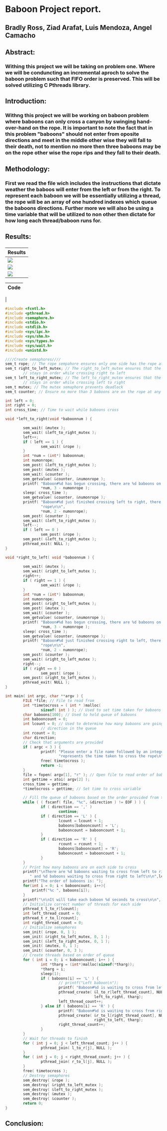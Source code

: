 # Baboon Project report.

## Bradly Ross, Ziad Arafat, Luis Mendoza, Angel Camacho

## Abstract: 
### Withing this project we will be taking on problem one. Where we will be conduncting an incremental aproch to solve the baboon problem such that FIFO order is preserved. This will be solved utilizing C Pthreads library.

## Introduction: 
### Withng this project we will be working on baboon problem where baboons can only cross a canyon by swinging hand-over-hand on the rope. It is important to note the fact that in this problem "baboons" should not enter from oposite directions and meet in the middle other wise they will fall to their death, not to mention no more then three baboons may be on the rope other wise the rope rips and they fall to their death.

## Methodology:
### First we read the file wich includes the instructions that dictate weather the baboos will enter from the left or from the right. To represent each baboon we will be essentially utilizing a thread, the rope will be an array of one hundred indexes which queue the baboons directions. Further more we will also be using a time variable that will be utilized to non other then dictate for how long each thread/baboon runs for.

## Results:
### 
|   Results   |
|---|
| ![](ImagesOfResults\Project31.JPG)  |
|  ![](ImagesOfResults\Project32.JPG)  |
|  ![](ImagesOfResults\Project33.JPG)  |

| Code |
| --- |
| 
```C
#include <fcntl.h>
#include <pthread.h>
#include <semaphore.h>
#include <stdio.h>
#include <stdlib.h>
#include <sys/ipc.h>
#include <sys/shm.h>
#include <sys/types.h>
#include <sys/wait.h>
#include <unistd.h>

////Create semaphores////
sem_t rope; // The rope sempahore ensures only one side has the rope at a time
sem_t right_to_left_mutex; // The right_to_left_mutex ensures that the queue
        // stays in order while crossing right to left
sem_t left_to_right_mutex; // The left_to_right_mutex ensures that the queue
        // stays in order while crossing left to right
sem_t mutex; // The mutex semaphore prevents deadlock
sem_t counter; // Ensure no more than 3 baboons are on the rope at any time

int left = 0;
int right = 0;
int cross_time; // Time to wait while baboons cross

void *left_to_right(void *baboonnum ) {

        sem_wait( &mutex );
        sem_wait( &left_to_right_mutex );
        left++;
        if ( left == 1 ) {
                sem_wait( &rope );
        }
        int *num = (int*) baboonnum;
        int numonrope;
        sem_post( &left_to_right_mutex );
        sem_post( &mutex );
        sem_wait( &counter );
        sem_getvalue( &counter, &numonrope );
        printf( "Baboon#%d has begun crossing, there are %d baboons on the rope going from left to right\n\n",
                *num, 3 - numonrope );
        sleep( cross_time );
        sem_getvalue( &counter, &numonrope );
        printf( "Baboon#%d just finished crossing left to right, there are %d on the "
                "rope\n\n",
                *num, 2 - numonrope);
        sem_post( &counter );
        sem_wait( &left_to_right_mutex );
        left--;
        if ( left == 0 )
                sem_post( &rope );
        sem_post( &left_to_right_mutex );
        pthread_exit( NULL );
}

void *right_to_left( void *baboonnum ) {
        
        sem_wait( &mutex );
        sem_wait( &right_to_left_mutex );
        right++;
        if ( right == 1 ) {
                sem_wait( &rope );
        }
        int *num = (int*) baboonnum;
        int numonrope;
        sem_post( &right_to_left_mutex );
        sem_post( &mutex );
        sem_wait( &counter );
        sem_getvalue( &counter, &numonrope );
        printf( "Baboon#%d has begun crossing, there are %d baboons on the rope going from right to left\n\n",
                *num, 3 - numonrope );
        sleep( cross_time );
        sem_getvalue( &counter, &numonrope );
        printf( "Baboon#%d just finished crossing right to left, there are %d on the "
                "rope\n\n",
                *num, 2 - numonrope);
        sem_post( &counter );
        sem_wait( &right_to_left_mutex );
        right--;
        if ( right == 0 )
                sem_post( &rope );
        sem_post( &right_to_left_mutex );
        pthread_exit( NULL );
}

int main( int argc, char **argv ) {
        FILE *file; // File to read from
        int *timetocross = ( int * )malloc(
                sizeof( int ) ); // Used to set time taken for baboons to cross
        char baboons[100]; // Used to hold queue of baboons
        int babooncount = 0;
        int lcount = 0; // Used to determine how many baboons are going in each
                // direction in the queue
        int rcount = 0;
        char direction;
        // Check that arguments are provided
        if ( argc < 3 ) {
                printf( "Please enter a file name followed by an integer 1-10 which "
                        "represents the time taken to cross the rope\n" );
                free( timetocross );
                return -1;
        }
        file = fopen( argv[1], "r" ); // Open file to read order of baboons from
        int gettime = atoi( argv[2] );
        cross_time = gettime;
        *timetocross = gettime; // Set time to cross variable

        // Fill the queue of baboons based on the order provided from the file
        while ( ( fscanf( file, "%c", &direction ) != EOF ) ) {
                if ( direction == ',' )
                        continue;
                if ( direction == 'L' ) {
                        lcount = lcount + 1;
                        baboons[babooncount] = 'L';
                        babooncount = babooncount + 1;
                }
                if ( direction == 'R' ) {
                        rcount = rcount + 1;
                        baboons[babooncount] = 'R';
                        babooncount = babooncount + 1;
                }
        }
        // Print how many baboons are on each side to cross
        printf("\nThere are %d baboons waiting to cross from left to right"
           " and %d baboons waiting to cross from right to left\n\n",lcount, rcount);
        printf("The order of baboons is: ");
        for(int i = 0; i < babooncount; i++){
            printf("%c ", baboons[i]);
        }
        printf("\n\nIt will take each baboon %d seconds to cross\n\n", cross_time);
        // Initialize correct number of threads for each side
        pthread_t l_to_r[lcount];
        int left_thread_count = 0;
        pthread_t r_to_l[rcount];
        int right_thread_count = 0;
        // Initialize semaphores
        sem_init( &rope, 0, 1 );
        sem_init( &right_to_left_mutex, 0, 1 );
        sem_init( &left_to_right_mutex, 0, 1 );
        sem_init( &mutex, 0, 1 );
        sem_init( &counter, 0, 3 );
        // Create threads based on order of queue
        for ( int i = 0; i < babooncount; i++ ) {
                int *tharg = (int*)malloc(sizeof(*tharg));
                *tharg = i;
                sleep(1);
                if ( baboons[i] == 'L' ) {
                        // printf("Left baboon\n");
                        printf( "Baboon#%d is waiting to cross from left to right\n\n", i );
                        pthread_create( &l_to_r[left_thread_count], NULL,
                                        left_to_right, tharg);
                        left_thread_count++;
                } else if ( baboons[i] == 'R' ) {
                        printf( "Baboon#%d is waiting to cross from right to left\n\n", i );
                        pthread_create( &r_to_l[right_thread_count], NULL,
                                        right_to_left, tharg);
                        right_thread_count++;
                }
        }
        // Wait for threads to finish
        for ( int j = 0; j < left_thread_count; j++ ) {
                pthread_join( l_to_r[j], NULL );
        }
        for ( int j = 0; j < right_thread_count; j++ ) {
                pthread_join( r_to_l[j], NULL );
        }
        free( timetocross );
        // Destroy semaphores
        sem_destroy( &rope );
        sem_destroy( &right_to_left_mutex );
        sem_destroy( &left_to_right_mutex );
        sem_destroy( &mutex );
        sem_destroy( &counter );
        return 0;
}
``` 


## Conclusion:
###